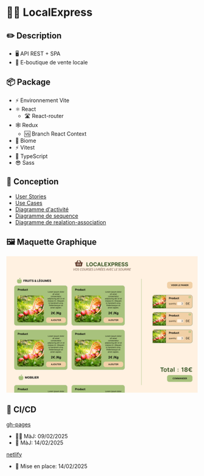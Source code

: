 # 🛒🧺 LocalExpress

## ✏️ Description

- 🖥️ API REST + SPA
- 🛒 E-boutique de vente locale

## 📦 Package

- ⚡ Environnement Vite
- ⚛️ React
  - 🛣️ React-router
- 🕸️ Redux
  - 🆚 Branch React Context
- 🧪 Biome
- ⚡ Vitest
- 📝 TypeScript
- 😎 Sass

## 💠 Conception

- [User Stories](./docs/user-stories.png)
- [Use Cases](./docs/diagramme_use-case.png)
- [Diagramme d'activité](./docs/diagramme_activite.png)
- [Diagramme de sequence](./docs/diagramme_sequence.png)
- [Diagramme de realation-association](./docs/diagramme_edr.png)

## 🖼️ Maquette Graphique

![Maquette Graphique Page Produit](./docs/Maquette_LocalExpress.png)

## 🚀 CI/CD

[gh-pages](https://damien-ancelin.github.io/LocalExpress/)

- 🍋‍🟩 MàJ: 09/02/2025
- 🍉 MàJ: 14/02/2025

[netlify](https://projectlocalexpress.netlify.app/accueil)

- 🍎 Mise en place: 14/02/2025
